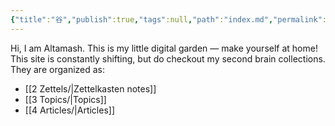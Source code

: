 ```yaml
---
{"title":"⾕","publish":true,"tags":null,"path":"index.md","permalink":"/index/","PassFrontmatter":true}
---
```



Hi, I am Altamash. This is my little digital garden — make yourself at home! This site is constantly shifting, but do checkout my second brain collections. They are organized as:
- [[2 Zettels/\|Zettelkasten notes]] 
- [[3 Topics/\|Topics]]
- [[4 Articles/\|Articles]]